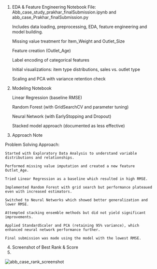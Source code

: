 1. EDA & Feature Engineering Notebook
   File: Abb_case_study_prakhar_finalSubmission.ipynb and abb_case_Prakhar_finalSubmission.py

   Includes data loading, preprocessing, EDA, feature engineering and model building.
    
      Missing value treatment for Item_Weight and Outlet_Size
      
      Feature creation (Outlet_Age)
      
      Label encoding of categorical features
      
      Initial visualizations: item type distributions, sales vs. outlet type
      
      Scaling and PCA with variance retention check
    
3. Modeling Notebook
     
    Linear Regression (baseline RMSE)
    
    Random Forest (with GridSearchCV and parameter tuning)
    
    Neural Network (with EarlyStopping and Dropout)
    
    Stacked model approach (documented as less effective)


4. Approach Note

  Problem Solving Approach:
    
    Started with Exploratory Data Analysis to understand variable distributions and relationships.
    
    Performed missing value imputation and created a new feature Outlet_Age.
    
    Tried Linear Regression as a baseline which resulted in high RMSE.
    
    Implemented Random Forest with grid search but performance plateaued even with increased estimators.
    
    Switched to Neural Networks which showed better generalization and lower RMSE.
    
    Attempted stacking ensemble methods but did not yield significant improvements.
    
    Applied StandardScaler and PCA (retaining 95% variance), which enhanced neural network performance further.
    
    Final submission was made using the model with the lowest RMSE.

4. Screenshot of Best Rank & Score
5. 
![abb_case_rank_screenshot](https://github.com/user-attachments/assets/bb982f32-50e1-4984-8859-1c8c703e93f7)
